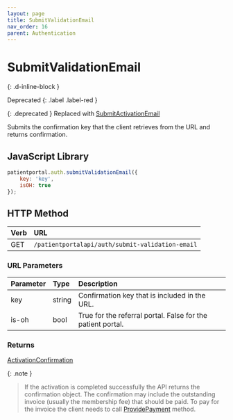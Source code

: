 ```yaml
---
layout: page
title: SubmitValidationEmail
nav_order: 16
parent: Authentication
---
```


# SubmitValidationEmail
{: .d-inline-block }

Deprecated
{: .label .label-red }

{: .deprecated }
Replaced with [SubmitActivationEmail](submitactivationemail)

Submits the confirmation key that the client retrieves from the URL and returns confirmation.

## JavaScript Library

```javascript
patientportal.auth.submitValidationEmail({
    key: 'key',
    isOH: true
});
```

## HTTP Method

| Verb | URL                                             |
|:-----|:------------------------------------------------|
| GET  | `/patientportalapi/auth/submit-validation-email`|


### URL Parameters

| Parameter | Type   | Description                                                 |
|:----------|:-------|:------------------------------------------------------------|
| key       | string | Confirmation key that is included in the URL.               |
| is-oh     | bool   | True for the referral portal. False for the patient portal. |

### Returns

[ActivationConfirmation](../objects-and-data-types/activationconfirmation)

{: .note }
> If the activation is completed successfully the API returns the confirmation object. The confirmation may include the outstanding invoice (usually the membership fee) that should be paid. To pay for the invoice the client needs to call [ProvidePayment](../finance/providepayment) method.
